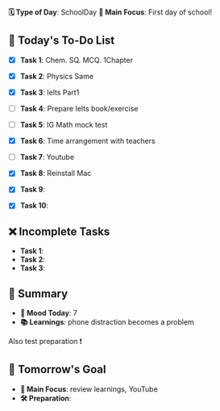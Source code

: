 **🗓️ Type of Day**: SchoolDay
**🎯 Main Focus**: First day of school!

## 📝 Today's To-Do List
- [x] **Task 1**: Chem. SQ. MCQ. 1Chapter
- [x] **Task 2**: Physics Same
- [x] **Task 3**: Ielts Part1
- [ ] **Task 4**: Prepare Ielts book/exercise
- [ ] **Task 5**: IG Math mock test
- [x] **Task 6**: Time arrangement with teachers
- [ ] **Task 7**: Youtube
- [x] **Task 8**: Reinstall Mac 
- [x] **Task 9**: 
- [x] **Task 10**: 


## ❌ Incomplete Tasks
- **Task 1**: 
- **Task 2**: 
- **Task 3**: 

## 🌟 Summary
- **🙂 Mood Today**: 7
- **📚 Learnings**: phone distraction becomes a problem 

Also test preparation ❗️

## 🎯 Tomorrow's Goal
- **🎯 Main Focus**: review learnings, YouTube
- **🛠️ Preparation**: 
